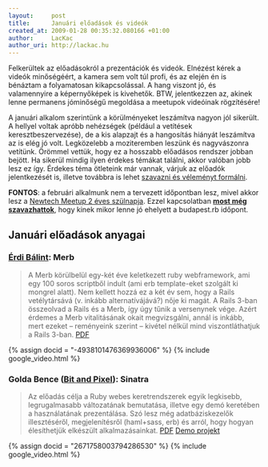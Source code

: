 ```yaml
---
layout:     post
title:      Januári előadások és videók
created_at: 2009-01-28 00:35:32.080166 +01:00
author:     LacKac
author_uri: http://lackac.hu
---
```

Felkerültek az előadásokról a prezentációk és videók. Elnézést kérek a videók minőségéért, a kamera sem volt túl profi, és az elején én is bénáztam a folyamatosan kikapcsolással. A hang viszont jó, és valamennyire a képernyőképek is kivehetők. BTW, jelentkezzen az, akinek lenne permanens jóminőségű megoldása a meetupok videóinak rögzítésére!

A januári alkalom szerintünk a körülményeket leszámítva nagyon jól sikerült. A hellyel voltak apróbb nehézségek (például a vetítések keresztbeszervezése), de a kis alapzajt és a hangosítás hiányát leszámítva az is elég jó volt. Legközelebb a moziteremben leszünk és nagyvászonra vetítünk. Örömmel vettük, hogy ez a hosszabb előadásos rendszer jobban bejött. Ha sikerül mindig ilyen érdekes témákat találni, akkor valóban jobb lesz ez így. Érdekes téma ötleteink már vannak, várjuk az előadók jelentkezését is, illetve továbbra is lehet [szavazni és véleményt formálni](http://bprb.uservoice.com/).

**FONTOS**: a februári alkalmunk nem a tervezett időpontban lesz, mivel akkor lesz a [Newtech Meetup 2 éves szülnapja](http://blog.meetup.hu/2009/01/26/februar-maskor-mashol-maskepp/). Ezzel kapcsolatban [**most még szavazhattok**](http://doodle.com/participation.html?pollId=5vavz599b59hf6h2), hogy kinek mikor lenne jó ehelyett a budapest.rb időpont.

## Januári előadások anyagai

### [Érdi Bálint](http://bucionrails.com): Merb

> A Merb körülbelül egy-két éve keletkezett ruby webframework, ami egy 100 soros scriptből indult (ami erb template-eket szolgált ki mongrel alatt). Nem kellett hozzá ez a két év sem, hogy a Rails vetélytársává (v. inkább alternatívájává?) nője ki magát. A Rails 3-ban összeolvad a Rails és a Merb, így úgy tűnik a versenynek vége. Azért érdemes a Merb vitalitásának okait megvizsgálni, annál is inkább, mert ezeket – reményeink szerint – kivétel nélkül mind viszontláthatjuk a Rails 3-ban. [PDF](http://files.meetup.com/1271139/09-01-22-erdi_balint-merb.pdf)

{% assign docid = "-4938101476369936006" %}
{% include google_video.html %}

### Golda Bence ([Bit and Pixel](http://www.bitandpixel.hu/)): Sinatra

> Az előadás célja a Ruby webes keretrendszerek egyik legkisebb, legrugalmasabb változatának bemutatása, illetve egy demó keretében a használatának prezentálása. Szó lesz még adatbáziskezelők illesztéséről, megjelenítésről (haml+sass, erb) és arról, hogy hogyan élesíthetjük elkészült alkalmazásainkat. [PDF](http://files.meetup.com/1271139/09-01-22-golda_bence-sinatra.pdf) [Demo projekt](http://github.com/gbence/sinatra-gitcast/tree/master)

{% assign docid = "2671758003794286530" %}
{% include google_video.html %}
